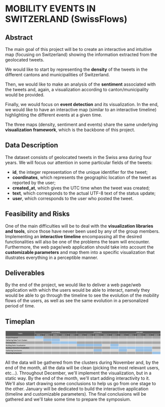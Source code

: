 # MOBILITY EVENTS IN SWITZERLAND (SwissFlows)

## Abstract
The main goal of this project will be to create an interactive and intuitive map (focusing on Switzerland) showing the information extracted from the geolocated tweets.

We would like to start by representing the **density** of the tweets in the different cantons and municipalities of Switzerland.

Then, we would like to make an analysis of the **sentiment** associated with the tweets and, again, a visualization according to canton/municipality would be provided.

Finally, we would focus on **event detection** and its visualization. In the end, we would like to have an interactive map (similar to an interactive timeline) highlighting the different events at a given time.

The three maps (density, sentiment and events) share the same underlying **visualization framework**, which is the backbone of this project.


## Data Description
The dataset consists of geolocated tweets in the Swiss area during four years.
We will focus our attention in some particular fields of the tweets:
- **id**, the integer representation of the unique identifier for the tweet;
- **coordinates**, which represents the geographic location of the tweet as reported by the user;
- **created_at**, which gives the UTC time when the tweet was created;
- **text**, which corresponds to the actual UTF-8 text of the status update;
- **user**, which corresponds to the user who posted the tweet.


## Feasibility and Risks
One of the main difficulties will be to deal with the **visualization libraries and tools**, since those have never been used by any of the group members.
Implementing an **interactive timeline** encompassing all the desired functionalities will also be one of the problems the team will encounter.
Furthermore, the web page/web application should take into account the **customizable parameters** and map them into a specific visualization that illustrates everything in a perceptible manner.


## Deliverables
By the end of the project, we would like to deliver a web page/web application with which the users would be able to interact, namely they would be able to go through the timeline to see the evolution of the mobility flows of the users, as well as see the same evolution in a personalized period of time.


## Timeplan

![alt text](https://github.com/Symsystem/ADA_Project/raw/master/images/gantt_chart.png)

All the data will be gathered from the clusters during November and, by the end of the month, all the data will be clean (picking the most relevant users, etc...).
Throughout December, we'll implement the visualization, but in a static way. By the end of the month, we'll start adding interactivity to it. We'll also start drawing some conclusions to help us go from one stage to the other.
January will be dedicated to build the interactive application (timeline and customizable parameters). The final conclusions will be gathered and we'll take some time to prepare the symposium.